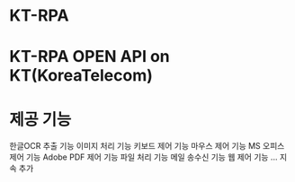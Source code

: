 # KT-RPA
# KT-RPA OPEN API on KT(KoreaTelecom)
# 제공 기능

한글OCR 추출 기능 
이미지 처리 기능
키보드 제어 기능
마우스 제어 기능
MS 오피스 제어 기능
Adobe PDF 제어 기능
파일 처리 기능
메일 송수신 기능
웹 제어 기능
...
지속 추가

